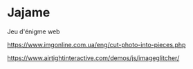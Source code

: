 # Jajame
Jeu d'énigme web

https://www.imgonline.com.ua/eng/cut-photo-into-pieces.php

https://www.airtightinteractive.com/demos/js/imageglitcher/
